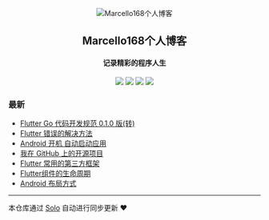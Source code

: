 <p align="center"><img alt="Marcello168个人博客" src="https://static.b3log.org/images/brand/solo-32.png"></p><h2 align="center">
Marcello168个人博客
</h2>

<h4 align="center">记录精彩的程序人生</h4>
<p align="center"><a title="Marcello168个人博客" target="_blank" href="https://github.com/Marcello168/solo-blog"><img src="https://img.shields.io/github/last-commit/Marcello168/solo-blog.svg?style=flat-square&color=FF9900"></a>
<a title="GitHub repo size in bytes" target="_blank" href="https://github.com/Marcello168/solo-blog"><img src="https://img.shields.io/github/repo-size/Marcello168/solo-blog.svg?style=flat-square"></a>
<a title="Solo Version" target="_blank" href="https://github.com/b3log/solo/releases"><img src="https://img.shields.io/badge/solo-3.6.4-f1e05a.svg?style=flat-square&color=blueviolet"></a>
<a title="Hits" target="_blank" href="https://github.com/b3log/hits"><img src="https://hits.b3log.org/Marcello168/solo-blog.svg"></a></p>

### 最新

* [Flutter Go 代码开发规范 0.1.0 版(转)](http://www.gongyonghui.cn/articles/2019/10/10/1570690335567.html)
* [Flutter 错误的解决方法](http://www.gongyonghui.cn/articles/2019/09/10/1568118014823.html)
* [Android 开机 自动启动应用](http://www.gongyonghui.cn/articles/2019/09/08/1567910049966.html)
* [我在 GitHub 上的开源项目](http://www.gongyonghui.cn/my-github-repos)
* [Flutter 常用的第三方框架](http://www.gongyonghui.cn/articles/2019/09/04/1567557946876.html)
* [Flutter组件的生命周期](http://www.gongyonghui.cn/articles/2019/09/04/1567557442806.html)
* [Android 布局方式](http://www.gongyonghui.cn/articles/2019/09/03/1567512789221.html)



---

本仓库通过 [Solo](https://github.com/b3log/solo) 自动进行同步更新 ❤️ 